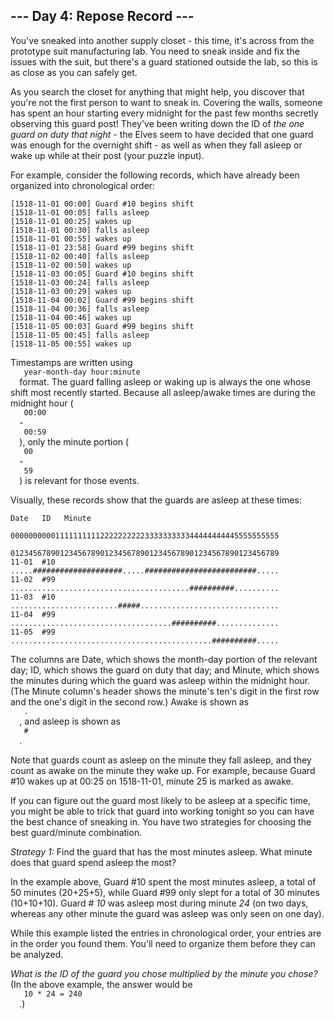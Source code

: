 <article class="day-desc">
 <h2>
  --- Day 4: Repose Record ---
 </h2>
 <p>
  You've
  <span title="Yes, 'sneaked'. 'Snuck' didn't appear in English until the 1800s.">
   sneaked
  </span>
  into another supply closet - this time, it's across from the prototype suit manufacturing lab. You need to sneak inside and fix the issues with the suit, but there's a guard stationed outside the lab, so this is as close as you can safely get.
 </p>
 <p>
  As you search the closet for anything that might help, you discover that you're not the first person to want to sneak in.  Covering the walls, someone has spent an hour starting every midnight for the past few months secretly observing this guard post!  They've been writing down the ID of
  <em>
   the one guard on duty that night
  </em>
  - the Elves seem to have decided that one guard was enough for the overnight shift - as well as when they fall asleep or wake up while at their post (your puzzle input).
 </p>
 <p>
  For example, consider the following records, which have already been organized into chronological order:
 </p>
 <pre><code>[1518-11-01 00:00] Guard #10 begins shift
[1518-11-01 00:05] falls asleep
[1518-11-01 00:25] wakes up
[1518-11-01 00:30] falls asleep
[1518-11-01 00:55] wakes up
[1518-11-01 23:58] Guard #99 begins shift
[1518-11-02 00:40] falls asleep
[1518-11-02 00:50] wakes up
[1518-11-03 00:05] Guard #10 begins shift
[1518-11-03 00:24] falls asleep
[1518-11-03 00:29] wakes up
[1518-11-04 00:02] Guard #99 begins shift
[1518-11-04 00:36] falls asleep
[1518-11-04 00:46] wakes up
[1518-11-05 00:03] Guard #99 begins shift
[1518-11-05 00:45] falls asleep
[1518-11-05 00:55] wakes up
</code></pre>
 <p>
  Timestamps are written using
  <code>
   year-month-day hour:minute
  </code>
  format. The guard falling asleep or waking up is always the one whose shift most recently started. Because all asleep/awake times are during the midnight hour (
  <code>
   00:00
  </code>
  -
  <code>
   00:59
  </code>
  ), only the minute portion (
  <code>
   00
  </code>
  -
  <code>
   59
  </code>
  ) is relevant for those events.
 </p>
 <p>
  Visually, these records show that the guards are asleep at these times:
 </p>
 <pre><code>Date   ID   Minute
            000000000011111111112222222222333333333344444444445555555555
            012345678901234567890123456789012345678901234567890123456789
11-01  #10  .....####################.....#########################.....
11-02  #99  ........................................##########..........
11-03  #10  ........................#####...............................
11-04  #99  ....................................##########..............
11-05  #99  .............................................##########.....
</code></pre>
 <p>
  The columns are Date, which shows the month-day portion of the relevant day; ID, which shows the guard on duty that day; and Minute, which shows the minutes during which the guard was asleep within the midnight hour.  (The Minute column's header shows the minute's ten's digit in the first row and the one's digit in the second row.) Awake is shown as
  <code>
   .
  </code>
  , and asleep is shown as
  <code>
   #
  </code>
  .
 </p>
 <p>
  Note that guards count as asleep on the minute they fall asleep, and they count as awake on the minute they wake up. For example, because Guard #10 wakes up at 00:25 on 1518-11-01, minute 25 is marked as awake.
 </p>
 <p>
  If you can figure out the guard most likely to be asleep at a specific time, you might be able to trick that guard into working tonight so you can have the best chance of sneaking in.  You have two strategies for choosing the best guard/minute combination.
 </p>
 <p>
  <em>
   Strategy 1:
  </em>
  Find the guard that has the most minutes asleep. What minute does that guard spend asleep the most?
 </p>
 <p>
  In the example above, Guard #10 spent the most minutes asleep, a total of 50 minutes (20+25+5), while Guard #99 only slept for a total of 30 minutes (10+10+10). Guard #
  <em>
   10
  </em>
  was asleep most during minute
  <em>
   24
  </em>
  (on two days, whereas any other minute the guard was asleep was only seen on one day).
 </p>
 <p>
  While this example listed the entries in chronological order, your entries are in the order you found them. You'll need to organize them before they can be analyzed.
 </p>
 <p>
  <em>
   What is the ID of the guard you chose multiplied by the minute you chose?
  </em>
  (In the above example, the answer would be
  <code>
   10 * 24 = 240
  </code>
  .)
 </p>
</article>
